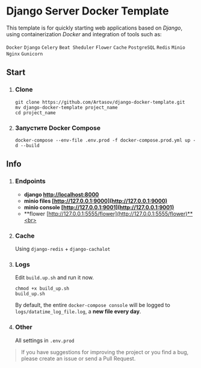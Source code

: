 # Django Server Docker Template

This template is for quickly starting web applications based on _Django_,
using containerization _Docker_ and integration of tools such as:<br><br>
`Docker` `Django` `Celery` `Beat Sheduler` `Flower` `Cache` `PostgreSQL` `Redis` `Minio` `Nginx` `Gunicorn`

## Start

1. ### Clone
    ```git
    git clone https://github.com/Artasov/django-docker-template.git
    mv django-docker-template project_name
    cd project_name
    ```
2. ### Запустите Docker Compose
      ```docker
      docker-compose --env-file .env.prod -f docker-compose.prod.yml up -d --build
      ```
## Info
1. ### Endpoints
    * **django [http://localhost:8000](http://localhost:8000)**
    * **minio files [http://127.0.0.1:9000](http://127.0.0.1:9000)**
    * **minio console [http://127.0.0.1:9001](http://127.0.0.1:9001)**
    * **flower [http://127.0.0.1:5555/flower](http://127.0.0.1:5555/flower)**<br><br>
2. ### Cache
   Using `django-redis` + `django-cachalot`
3. ### Logs
   Edit `build.up.sh` and run it now.
   ```shell
   chmod +x build_up.sh
   build_up.sh
   ```
   By default, the entire `docker-compose console` will be
   logged to `logs/datatime_log_file.log`, a **new file every day**.
4. ### Other
   All settings in `.env.prod`

> If you have suggestions for improving the project or you find a bug,
> please create an issue or send a Pull Request.

